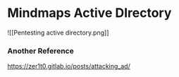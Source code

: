 # Mindmaps Active DIrectory

![[Pentesting active directory.png]]

### Another Reference
https://zer1t0.gitlab.io/posts/attacking_ad/